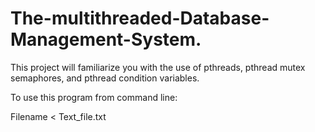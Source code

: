 # The-multithreaded-Database-Management-System.
This project will familiarize you with the use of pthreads, pthread mutex semaphores, and pthread condition variables.

To use this program from command line:

Filename < Text_file.txt
